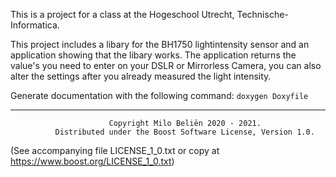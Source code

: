 This is a project for a class at the Hogeschool Utrecht, Technische-Informatica. 

This project includes a libary for the BH1750 lightintensity sensor and an application showing that the libary works. The application returns
the value's you need to enter on your DSLR or Mirrorless Camera, you can also alter the settings after you already measured the light intensity.

Generate documentation with the following command:
`doxygen Doxyfile`

--------------------------------------------------------------------------------------------
                          Copyright Milo Beliën 2020 - 2021.
              Distributed under the Boost Software License, Version 1.0. 
  (See accompanying file LICENSE_1_0.txt or copy at https://www.boost.org/LICENSE_1_0.txt)
